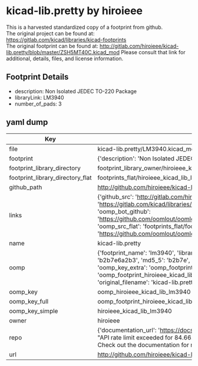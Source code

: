 # kicad-lib.pretty by hiroieee  
This is a harvested standardized copy of a footprint from github.  
The original project can be found at:  
https://gitlab.com/kicad/libraries/kicad-footprints  
The original footprint can be found at:
http://gitlab.com/hiroieee/kicad-lib.pretty/blob/master/ZSH5MT40C.kicad_mod
Please consult that link for additional, details, files, and license information.  
## Footprint Details
* description: Non Isolated JEDEC TO-220 Package  
* libraryLink: LM3940  
* number_of_pads: 3  
## yaml dump  
| Key | Value |  
| --- | --- |  
| file | kicad-lib.pretty/LM3940.kicad_mod |  
| footprint | {'description': 'Non Isolated JEDEC TO-220 Package', 'libraryLink': 'LM3940', 'number_of_pads': 3} |  
| footprint_library_directory | footprint_library_owner/hiroieee_kicad-lib.pretty |  
| footprint_library_directory_flat | footprints_flat/hiroieee_kicad_lib_lm3940/working |  
| github_path | http://github.com/hiroieee/kicad-lib.pretty/blob/master/LM3940.kicad_mod |  
| links | {'github_src': 'http://gitlab.com/hiroieee/kicad-lib.pretty/blob/master/ZSH5MT40C.kicad_mod', 'github_src_repo': 'https://gitlab.com/kicad/libraries/kicad-footprints', 'oomp_bot': 'footprints/hiroieee_kicad_lib_lm3940/working', 'oomp_bot_github': 'https://github.com/oomlout/oomlout_oomp_footprint_bot/tree/main/footprints/hiroieee_kicad_lib_lm3940/working', 'oomp_src_flat': 'footprints_flat/footprints_flat/hiroieee_kicad_lib_lm3940/working', 'oomp_src_flat_github': 'https://github.com/oomlout/oomlout_oomp_footprint_src/tree/main/footprints_flat/hiroieee_kicad_lib_lm3940/working'} |  
| name | kicad-lib.pretty |  
| oomp | {'footprint_name': 'lm3940', 'library_name': 'kicad_lib', 'md5': 'b2b7e6a2b3a5cf305035868fc7908e68', 'md5_10': 'b2b7e6a2b3', 'md5_5': 'b2b7e', 'md5_6': 'b2b7e6', 'oomp_key': 'oomp_hiroieee_kicad_lib_lm3940', 'oomp_key_extra': 'oomp_footprint_hiroieee_kicad_lib_lm3940', 'oomp_key_full': 'oomp_footprint_hiroieee_kicad_lib_lm3940_b2b7e6', 'oomp_key_simple': 'hiroieee_kicad_lib_lm3940', 'original_filename': 'kicad-lib.pretty/LM3940.kicad_mod', 'owner_name': 'hiroieee'} |  
| oomp_key | oomp_hiroieee_kicad_lib_lm3940 |  
| oomp_key_full | oomp_footprint_hiroieee_kicad_lib_lm3940 |  
| oomp_key_simple | hiroieee_kicad_lib_lm3940 |  
| owner | hiroieee |  
| repo | {'documentation_url': 'https://docs.github.com/rest/overview/resources-in-the-rest-api#rate-limiting', 'message': "API rate limit exceeded for 84.66.173.59. (But here's the good news: Authenticated requests get a higher rate limit. Check out the documentation for more details.)"} |  
| url | http://github.com/hiroieee/kicad-lib.pretty |  

